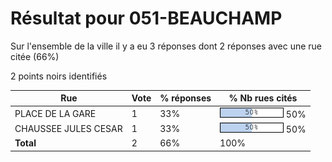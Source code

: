 # Résultat pour 051-BEAUCHAMP

Sur l'ensemble de la ville il y a eu 3 réponses dont 2 réponses avec une rue citée (66%)

2 points noirs identifiés

| Rue | Vote | % réponses | % Nb rues cités|
|-----|------|------------|----------------|
| PLACE DE LA GARE | 1 | 33% | <img src="../../img/bar_50.gif" />&nbsp;50%|
| CHAUSSEE JULES CESAR | 1 | 33% | <img src="../../img/bar_50.gif" />&nbsp;50%|
| **Total** | 2 | 66% | 100%|
